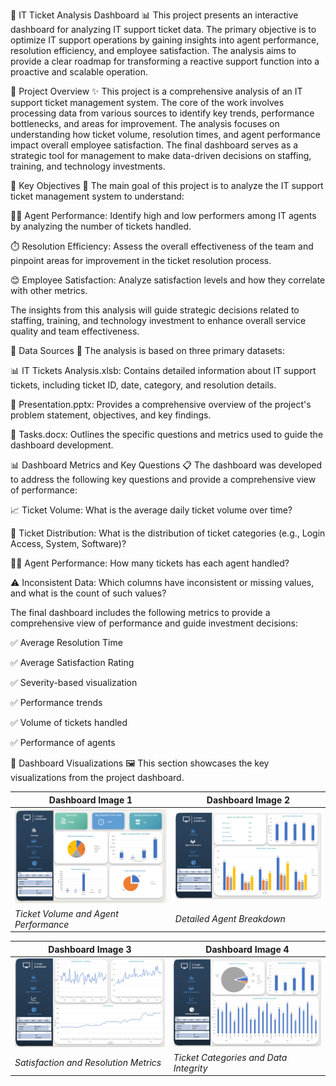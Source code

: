 🚀 IT Ticket Analysis Dashboard 📊
This project presents an interactive dashboard for analyzing IT support ticket data. The primary objective is to optimize IT support operations by gaining insights into agent performance, resolution efficiency, and employee satisfaction. The analysis aims to provide a clear roadmap for transforming a reactive support function into a proactive and scalable operation.

🌟 Project Overview ✨
This project is a comprehensive analysis of an IT support ticket management system. The core of the work involves processing data from various sources to identify key trends, performance bottlenecks, and areas for improvement. The analysis focuses on understanding how ticket volume, resolution times, and agent performance impact overall employee satisfaction. The final dashboard serves as a strategic tool for management to make data-driven decisions on staffing, training, and technology investments.

🎯 Key Objectives 🎯
The main goal of this project is to analyze the IT support ticket management system to understand:

🧑‍💼 Agent Performance: Identify high and low performers among IT agents by analyzing the number of tickets handled.

⏱️ Resolution Efficiency: Assess the overall effectiveness of the team and pinpoint areas for improvement in the ticket resolution process.

😊 Employee Satisfaction: Analyze satisfaction levels and how they correlate with other metrics.

The insights from this analysis will guide strategic decisions related to staffing, training, and technology investment to enhance overall service quality and team effectiveness.

📁 Data Sources 📁
The analysis is based on three primary datasets:

📊 IT Tickets Analysis.xlsb: Contains detailed information about IT support tickets, including ticket ID, date, category, and resolution details.

📄 Presentation.pptx: Provides a comprehensive overview of the project's problem statement, objectives, and key findings.

📝 Tasks.docx: Outlines the specific questions and metrics used to guide the dashboard development.

📊 Dashboard Metrics and Key Questions 📋
The dashboard was developed to address the following key questions and provide a comprehensive view of performance:

📈 Ticket Volume: What is the average daily ticket volume over time?

🥧 Ticket Distribution: What is the distribution of ticket categories (e.g., Login Access, System, Software)?

🧑‍💻 Agent Performance: How many tickets has each agent handled?

⚠️ Inconsistent Data: Which columns have inconsistent or missing values, and what is the count of such values?

The final dashboard includes the following metrics to provide a comprehensive view of performance and guide investment decisions:

✅ Average Resolution Time

✅ Average Satisfaction Rating

✅ Severity-based visualization

✅ Performance trends

✅ Volume of tickets handled

✅ Performance of agents

🎨 Dashboard Visualizations 🖼️
This section showcases the key visualizations from the project dashboard.

| Dashboard Image 1 | Dashboard Image 2 |
|---|---|
| ![Dashboard showing key metrics](images/dashboard1.png) | ![Dashboard showing key metrics](images/dashboard2.png) |
| *Ticket Volume and Agent Performance* | *Detailed Agent Breakdown* |

| Dashboard Image 3 | Dashboard Image 4 |
|---|---|
| ![Dashboard showing key metrics](images/dashboard3.png) | ![Dashboard showing key metrics](images/dashboard4.png) |
| *Satisfaction and Resolution Metrics* | *Ticket Categories and Data Integrity* |
